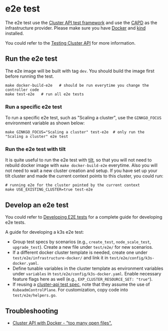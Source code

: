 # e2e test
The e2e test use the [Cluster API test framework](https://pkg.go.dev/sigs.k8s.io/cluster-api/test/framework?tab=doc) and use the [CAPD](https://github.com/kubernetes-sigs/cluster-api/tree/main/test/infrastructure/docker) as the infrastructure provider. Please make sure you have [Docker](https://docs.docker.com/install/) and [kind](https://kind.sigs.k8s.io/) installed.

You could refer to the [Testing Cluster API](https://cluster-api.sigs.k8s.io/developer/testing) for more information.

## Run the e2e test
The e2e image will be built with tag `dev`. You should build the image first before running the test.
```shell
make docker-build-e2e   # should be run everytime you change the controller code
make test-e2e   # run all e2e tests
```
### Run a specific e2e test
To run a specific e2e test, such as "Scaling a cluster", use the `GINKGO_FOCUS` environment variable as shown below:
```shell
make GINKGO_FOCUS="Scaling a cluster" test-e2e  # only run the "Scaling a cluster" e2e test
```
### Run the e2e test with tilt
It is quite useful to run the e2e test with [tilt](https://cluster-api.sigs.k8s.io/developer/tilt), so that you will not need to rebuild docker image with `make docker-build-e2e` everytime. Also you will not need to wait a new cluster creation and setup. If you have set up your tilt cluster and made the current context points to this cluster, you could run:
```shell
# running e2e for the cluster pointed by the current context
make USE_EXISTING_CLUSTER=true test-e2e
```
## Develop an e2e test
You could refer to [Developing E2E tests](https://cluster-api.sigs.k8s.io/developer/e2e) for a complete guide for developing e2e tests.

A guide for developing a k3s e2e test:

* Group test specs by scenarios (e.g., `create_test`, `node_scale_test`, `upgrade_test`). Create a new file under `test/e2e/` for new scenarios.
* If a different docker cluster template is needed, create one under `test/e2e/infrastructure-docker/` and link it in `test/e2e/config/k3s-docker.yaml`.
* Define tunable variables in the cluster template as environment variables under `variables` in `test/e2e/config/k3s-docker.yaml`. Enable necessary feature flags here as well (e.g., `EXP_CLUSTER_RESOURCE_SET: "true"`).
* If reusing a [cluster-api test spec](https://github.com/kubernetes-sigs/cluster-api/tree/main/test/e2e), note that they assume the use of `KubeadmControlPlane`. For customization, copy code into `test/e2e/helpers.go`.

## Troubleshooting
* [Cluster API with Docker - "too many open files".](https://cluster-api.sigs.k8s.io/user/troubleshooting.html?highlight=too%20many#cluster-api-with-docker----too-many-open-files)